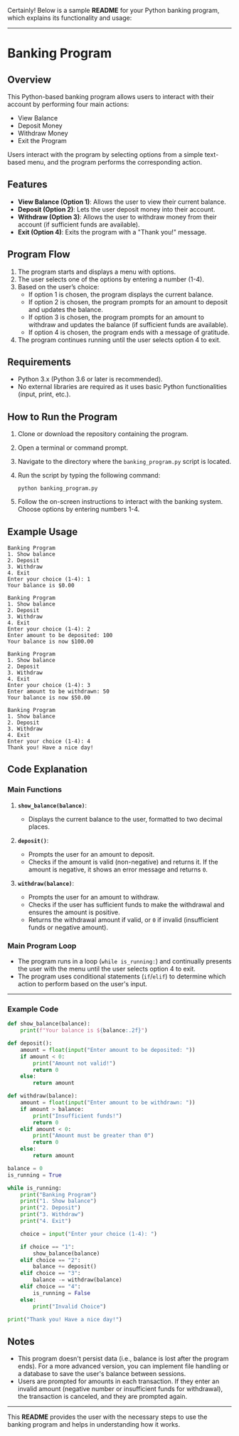 Certainly! Below is a sample **README** for your Python banking program, which explains its functionality and usage:

---

# Banking Program

## Overview
This Python-based banking program allows users to interact with their account by performing four main actions:
- View Balance
- Deposit Money
- Withdraw Money
- Exit the Program

Users interact with the program by selecting options from a simple text-based menu, and the program performs the corresponding action.

## Features
- **View Balance (Option 1)**: Allows the user to view their current balance.
- **Deposit (Option 2)**: Lets the user deposit money into their account.
- **Withdraw (Option 3)**: Allows the user to withdraw money from their account (if sufficient funds are available).
- **Exit (Option 4)**: Exits the program with a "Thank you!" message.

## Program Flow
1. The program starts and displays a menu with options.
2. The user selects one of the options by entering a number (1-4).
3. Based on the user’s choice:
   - If option 1 is chosen, the program displays the current balance.
   - If option 2 is chosen, the program prompts for an amount to deposit and updates the balance.
   - If option 3 is chosen, the program prompts for an amount to withdraw and updates the balance (if sufficient funds are available).
   - If option 4 is chosen, the program ends with a message of gratitude.
4. The program continues running until the user selects option 4 to exit.

## Requirements
- Python 3.x (Python 3.6 or later is recommended).
- No external libraries are required as it uses basic Python functionalities (input, print, etc.).

## How to Run the Program
1. Clone or download the repository containing the program.
2. Open a terminal or command prompt.
3. Navigate to the directory where the `banking_program.py` script is located.
4. Run the script by typing the following command:

   ```
   python banking_program.py
   ```

5. Follow the on-screen instructions to interact with the banking system. Choose options by entering numbers 1-4.

## Example Usage

```
Banking Program
1. Show balance
2. Deposit
3. Withdraw
4. Exit
Enter your choice (1-4): 1
Your balance is $0.00

Banking Program
1. Show balance
2. Deposit
3. Withdraw
4. Exit
Enter your choice (1-4): 2
Enter amount to be deposited: 100
Your balance is now $100.00

Banking Program
1. Show balance
2. Deposit
3. Withdraw
4. Exit
Enter your choice (1-4): 3
Enter amount to be withdrawn: 50
Your balance is now $50.00

Banking Program
1. Show balance
2. Deposit
3. Withdraw
4. Exit
Enter your choice (1-4): 4
Thank you! Have a nice day!
```

## Code Explanation

### Main Functions

1. **`show_balance(balance)`**:
   - Displays the current balance to the user, formatted to two decimal places.

2. **`deposit()`**:
   - Prompts the user for an amount to deposit.
   - Checks if the amount is valid (non-negative) and returns it. If the amount is negative, it shows an error message and returns `0`.

3. **`withdraw(balance)`**:
   - Prompts the user for an amount to withdraw.
   - Checks if the user has sufficient funds to make the withdrawal and ensures the amount is positive.
   - Returns the withdrawal amount if valid, or `0` if invalid (insufficient funds or negative amount).

### Main Program Loop

- The program runs in a loop (`while is_running:`) and continually presents the user with the menu until the user selects option 4 to exit.
- The program uses conditional statements (`if`/`elif`) to determine which action to perform based on the user's input.

---

### Example Code

```python
def show_balance(balance):
    print(f"Your balance is ${balance:.2f}")

def deposit():
    amount = float(input("Enter amount to be deposited: "))
    if amount < 0:
        print("Amount not valid!")
        return 0
    else:
        return amount

def withdraw(balance):
    amount = float(input("Enter amount to be withdrawn: "))
    if amount > balance:
        print("Insufficient funds!")
        return 0
    elif amount < 0:
        print("Amount must be greater than 0")
        return 0
    else:
        return amount

balance = 0
is_running = True

while is_running:
    print("Banking Program")
    print("1. Show balance")
    print("2. Deposit")
    print("3. Withdraw")
    print("4. Exit")

    choice = input("Enter your choice (1-4): ")

    if choice == "1":
        show_balance(balance)
    elif choice == "2":
        balance += deposit()
    elif choice == "3":
        balance -= withdraw(balance)
    elif choice == "4":
        is_running = False
    else:
        print("Invalid Choice")

print("Thank you! Have a nice day!")
```

## Notes
- This program doesn't persist data (i.e., balance is lost after the program ends). For a more advanced version, you can implement file handling or a database to save the user's balance between sessions.
- Users are prompted for amounts in each transaction. If they enter an invalid amount (negative number or insufficient funds for withdrawal), the transaction is canceled, and they are prompted again.

---

This **README** provides the user with the necessary steps to use the banking program and helps in understanding how it works.
